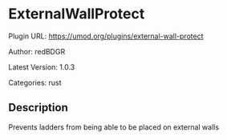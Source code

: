 # ExternalWallProtect

Plugin URL: https://umod.org/plugins/external-wall-protect

Author: redBDGR

Latest Version: 1.0.3

Categories: rust

## Description

Prevents ladders from being able to be placed on external walls
